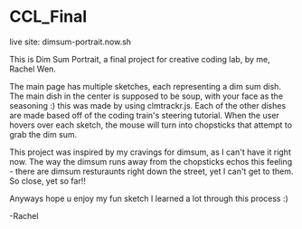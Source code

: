 # CCL_Final

live site: dimsum-portrait.now.sh

This is Dim Sum Portrait, a final project for creative coding lab, by me, Rachel Wen.

The main page has multiple sketches, each representing a dim sum dish. The main dish in the center is supposed to be soup, with 
your face as the seasoning :) this was made by using clmtrackr.js. Each of the other dishes are made based off of the coding train's 
steering tutorial. When the user hovers over each sketch, the mouse will turn into chopsticks that attempt to grab the dim sum. 

This project was inspired by my cravings for dimsum, as I can't have it right now. The way the dimsum runs away from the chopsticks echos
this feeling - there are dimsum resturaunts right down the street, yet I can't get to them. So close, yet so far!!

Anyways hope u enjoy my fun sketch I learned a lot through this process :)

-Rachel
